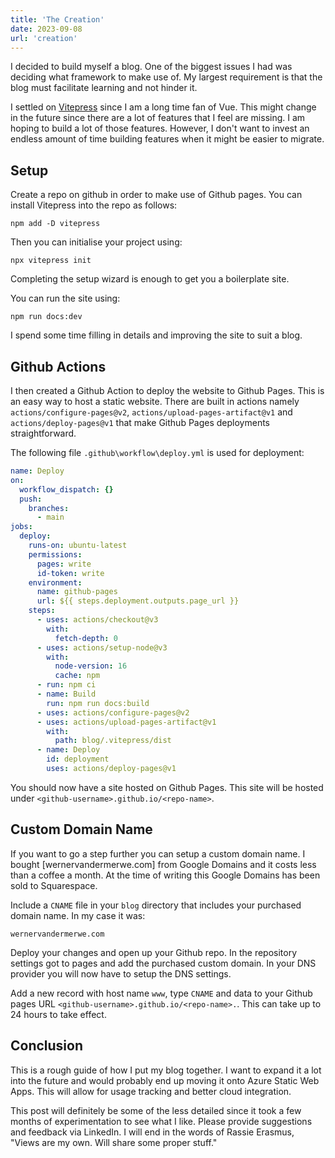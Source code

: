 ```yaml
---
title: 'The Creation' 
date: 2023-09-08
url: 'creation'
---
```


I decided to build myself a blog. 
One of the biggest issues I had was deciding what framework to make use of.
My largest requirement is that the blog must facilitate learning and not hinder it.

I settled on [Vitepress](https://vitejs.dev) since I am a long time fan of Vue. 
This might change in the future since there are a lot of features that I feel are missing. 
I am hoping to build a lot of those features.
However, I don't want to invest an endless amount of time building features when it might be easier to migrate.

## Setup

Create a repo on github in order to make use of Github pages.
You can install Vitepress into the repo as follows:
```shell
npm add -D vitepress
```

Then you can initialise your project using:
```shell
npx vitepress init
```
Completing the setup wizard is enough to get you a boilerplate site.

You can run the site using:
```shell
npm run docs:dev
```

I spend some time filling in details and improving the site to suit a blog.

## Github Actions

I then created a Github Action to deploy the website to Github Pages.
This is an easy way to host a static website.
There are built in actions namely `actions/configure-pages@v2`, `actions/upload-pages-artifact@v1` and `actions/deploy-pages@v1` that make Github Pages deployments straightforward.

The following file `.github\workflow\deploy.yml` is used for deployment:
```yml
name: Deploy
on:
  workflow_dispatch: {}
  push:
    branches:
      - main
jobs:
  deploy:
    runs-on: ubuntu-latest
    permissions:
      pages: write
      id-token: write
    environment:
      name: github-pages
      url: ${{ steps.deployment.outputs.page_url }}
    steps:
      - uses: actions/checkout@v3
        with:
          fetch-depth: 0
      - uses: actions/setup-node@v3
        with:
          node-version: 16
          cache: npm
      - run: npm ci
      - name: Build
        run: npm run docs:build
      - uses: actions/configure-pages@v2
      - uses: actions/upload-pages-artifact@v1
        with:
          path: blog/.vitepress/dist
      - name: Deploy
        id: deployment
        uses: actions/deploy-pages@v1
```

You should now have a site hosted on Github Pages. 
This site will be hosted under `<github-username>.github.io/<repo-name>`.

## Custom Domain Name

If you want to go a step further you can setup a custom domain name.
I bought [wernervandermerwe.com] from Google Domains and it costs less than a coffee a month. 
At the time of writing this Google Domains has been sold to Squarespace. 

Include a `CNAME` file in your `blog` directory that includes your purchased domain name.
In my case it was:
```
wernervandermerwe.com
```

Deploy your changes and open up your Github repo.
In the repository settings got to pages and add the purchased custom domain.
In your DNS provider you will now have to setup the DNS settings.

Add a new record with host name `www`, type `CNAME` and data to your Github pages URL `<github-username>.github.io/<repo-name>.`.
This can take up to 24 hours to take effect.

## Conclusion

This is a rough guide of how I put my blog together.
I want to expand it a lot into the future and would probably end up moving it onto Azure Static Web Apps.
This will allow for usage tracking and better cloud integration.

This post will definitely be some of the less detailed since it took a few months of experimentation to see what I like.
Please provide suggestions and feedback via LinkedIn.
I will end in the words of Rassie Erasmus, "Views are my own. Will share some proper stuff."